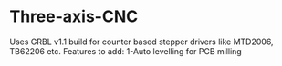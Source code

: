 # Three-axis-CNC
Uses GRBL v1.1 build for counter based stepper drivers like MTD2006, TB62206 etc.
Features to add: 
1-Auto levelling for PCB milling
